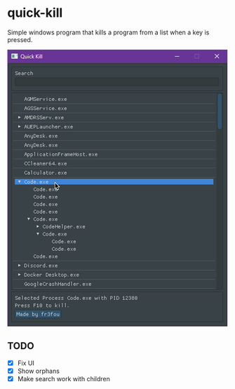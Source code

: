 # quick-kill

Simple windows program that kills a program from a list when a key is pressed.

![](scrot.png)

## TODO

- [x] Fix UI
- [x] Show orphans
- [x] Make search work with children
